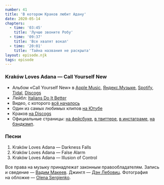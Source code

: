 ```yaml
---
number: 41
title: 'В котором Краков любит Адану'
date: 2020-05-14
chapters:
  - time: '03:45'
    title: 'Лучше звоните Робу'
  - time: '09:37'
    title: 'Все хвалят вокал'
  - time: '20:01'
    title: 'Тайна названия не раскрыта'
layout: episode.njk
tags: episode
---
```


### Kraków Loves Adana — Call Yourself New

- Альбом «Call Yourself New» в
  [Apple Music](https://music.apple.com/album/call-yourself-new/id1192857412),
  [Яндекс.Музыке](https://music.yandex.ru/album/4029488),
  [Spotify](https://open.spotify.com/playlist/2wYFZ7VJnGbEezdov9UpmO),
  [Tidal](https://tidal.com/browse/album/69035647),
  [Discogs](https://www.discogs.com/Krak%C3%B3w-Loves-Adana-Call-Yourself-New/release/10031847)
- Лейбл: [Italians Do It Better](https://italiansdoitbetter.com)
- Видео, с которого [всё началось](https://youtu.be/E5InldEicxY)
- Один из самых любимых клипов [на Ютубе](https://youtu.be/MiGhWNr8C20)
- Краков [на Discogs](https://www.discogs.com/artist/1894243-Krak%C3%B3w-Loves-Adana)
- Официальные страницы: [на фейсбуке](https://www.facebook.com/krakowlovesadana/), [в твиттере](https://twitter.com/krakwlovesadana), [в инстаграме](https://www.instagram.com/krakowlovesadana), [на бэндкэмп]( https://krakowlovesadana.bandcamp.com/).

### Песни

1. Kraków Loves Adana — Darkness Falls
2. Kraków Loves Adana — False Alarm
3. Kraków Loves Adana — Illusion of Control

Все права на музыку принадлежат законным правообладателям. Запись и сведение — [Вадим Макеев](https://twitter.com/pepelsbey). Джингл — [Дэн Лебовиц](https://www.youtube.com/channel/UC38A5qHrlc_Zgua7vL4b96w). Фотография на обложке — [Olena Sergienko](https://unsplash.com/photos/BL0jHaXHYi0).
